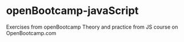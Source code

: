 # openBootcamp-javaScript
Exercises from openBootcamp
Theory and practice from JS course on OpenBootcamp.com
